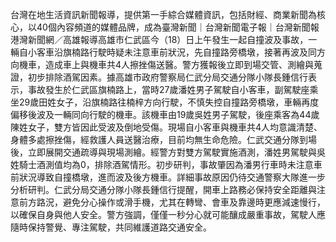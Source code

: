 台灣在地生活資訊新聞報導，提供第一手綜合媒體資訊，包括財經、商業新聞為核心，以40個內容頻道的媒體品牌，成為臺灣新聞｜台灣新聞電子報｜台灣新聞報港灣新聞網／高雄報導高雄市仁武區今（18）日上午發生一起自撞波及事故，一輛自小客車沿旗楠路行駛時疑未注意車前狀況，先自撞路旁橋墩，接著再波及同方向機車，造成車上與機車共4人擦挫傷送醫。警方獲報後立即到場交管、測繪與蒐證，初步排除酒駕因素。據高雄市政府警察局仁武分局交通分隊小隊長鍾信行表示，事故發生於仁武區旗楠路上，當時27歲潘姓男子駕駛自小客車，副駕駛座乘坐29歲田姓女子，沿旗楠路往楠梓方向行駛，不慎失控自撞路旁橋墩，車輛再度偏移後波及一輛同向行駛的機車。該機車由19歲吳姓男子駕駛，後座乘客為44歲陳姓女子，雙方皆因此受波及倒地受傷。現場自小客車與機車共4人均意識清楚、身體多處擦挫傷，經救護人員送醫治療，目前均無生命危險。仁武交通分隊到場後，立即展開交通疏導與現場測繪。經警方對雙方駕駛實施酒測，潘姓男駕駛與吳姓騎士酒測值均為0，排除酒駕情形。初步研判，事故肇因為潘男行車時未注意車前狀況導致自撞橋墩，進而波及後方機車。詳細事故原因仍待交通警察大隊進一步分析研判。仁武分局交通分隊小隊長鍾信行提醒，開車上路務必保持安全距離與注意前方路況，避免分心操作或滑手機，尤其在轉彎、會車及靠邊時更應減速慢行，以確保自身與他人安全。警方強調，僅僅一秒分心就可能釀成嚴重事故，駕駛人應隨時保持警覺、專注駕駛，共同維護道路交通安全。